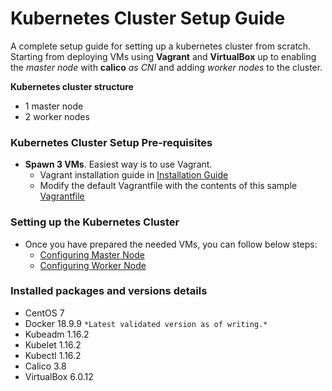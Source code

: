 # Kubernetes Cluster Setup Guide

A complete setup guide for setting up a kubernetes cluster from scratch. Starting from deploying VMs using **Vagrant** and **VirtualBox** up to enabling the _master node_ with **calico** *as CNI* and adding *worker nodes* to the cluster.

**Kubernetes cluster structure**
- 1 master node
- 2 worker nodes

### Kubernetes Cluster Setup Pre-requisites
- **Spawn 3 VMs**. Easiest way is to use Vagrant.
  - Vagrant installation guide in [Installation Guide](https://www.vagrantup.com/intro/getting-started/install.html)
  - Modify the default Vagrantfile with the contents of this sample [Vagrantfile](https://github.com/rolinj/kubernetes-cluster-setup/blob/master/Vagrantfile)

### Setting up the Kubernetes Cluster
- Once you have prepared the needed VMs, you can follow below steps:
  - [Configuring Master Node](https://github.com/rolinj/kubernetes-cluster-setup/blob/master/README-master.md)
  - [Configuring Worker Node](https://github.com/rolinj/kubernetes-cluster-setup/blob/master/README-worker.md)

### Installed packages and versions details
- CentOS 7
- Docker 18.9.9 `*Latest validated version as of writing.*`
- Kubeadm 1.16.2
- Kubelet 1.16.2
- Kubectl 1.16.2
- Calico 3.8
- VirtualBox 6.0.12

